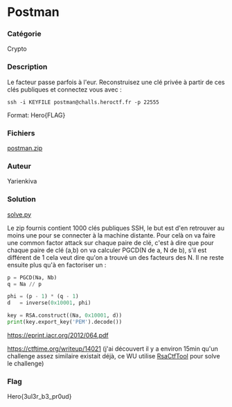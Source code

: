 # Postman

### Catégorie

Crypto

### Description

Le facteur passe parfois à l'eur. Reconstruisez une clé privée à partir de ces clés publiques et connectez vous avec :

`ssh -i KEYFILE postman@challs.heroctf.fr -p 22555`

Format: Hero{FLAG}

### Fichiers

[postman.zip](postman.zip)

### Auteur

Yarienkiva

### Solution
[solve.py](solve.py)

Le zip fournis contient 1000 clés publiques SSH, le but est d'en retrouver au moins une pour se connecter à la machine distante.
Pour celà on va faire une common factor attack sur chaque paire de clé, c'est à dire que pour chaque paire de clé (a,b) on va calculer PGCD(N de a, N de b), s'il est différent de 1 cela veut dire qu'on a trouvé un des facteurs des N.
Il ne reste ensuite plus qu'à en factoriser un :

```python
p = PGCD(Na, Nb)
q = Na // p

phi = (p - 1) * (q - 1)
d   = inverse(0x10001, phi)

key = RSA.construct((Na, 0x10001, d))
print(key.export_key('PEM').decode())
```

https://eprint.iacr.org/2012/064.pdf

https://ctftime.org/writeup/14021 (j'ai découvert il y a environ 15min qu'un challenge assez similaire existait déjà, ce WU utilise [RsaCtfTool](https://github.com/Ganapati/RsaCtfTool) pour solve le challenge)


### Flag

Hero{3ul3r_b3_pr0ud}
